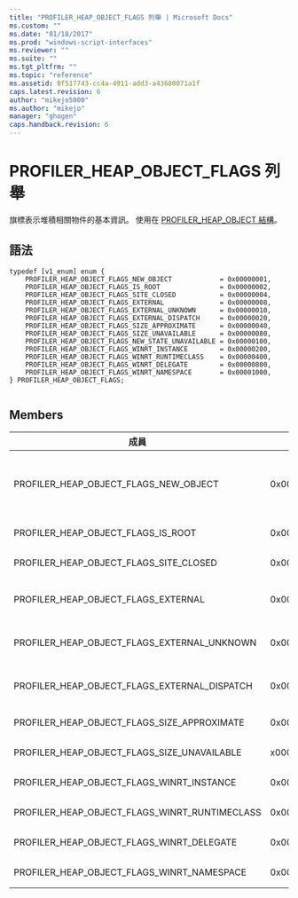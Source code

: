 ```yaml
---
title: "PROFILER_HEAP_OBJECT_FLAGS 列舉 | Microsoft Docs"
ms.custom: ""
ms.date: "01/18/2017"
ms.prod: "windows-script-interfaces"
ms.reviewer: ""
ms.suite: ""
ms.tgt_pltfrm: ""
ms.topic: "reference"
ms.assetid: 0f517743-cc4a-4911-add3-a43680071a1f
caps.latest.revision: 6
author: "mikejo5000"
ms.author: "mikejo"
manager: "ghogen"
caps.handback.revision: 6
---
```

# PROFILER_HEAP_OBJECT_FLAGS 列舉
旗標表示堆積相關物件的基本資訊。  使用在 [PROFILER\_HEAP\_OBJECT 結構](../../winscript/reference/profiler-heap-object-structure.md)。  
  
## 語法  
  
```  
typedef [v1_enum] enum {  
    PROFILER_HEAP_OBJECT_FLAGS_NEW_OBJECT            = 0x00000001,  
    PROFILER_HEAP_OBJECT_FLAGS_IS_ROOT               = 0x00000002,  
    PROFILER_HEAP_OBJECT_FLAGS_SITE_CLOSED           = 0x00000004,  
    PROFILER_HEAP_OBJECT_FLAGS_EXTERNAL              = 0x00000008,  
    PROFILER_HEAP_OBJECT_FLAGS_EXTERNAL_UNKNOWN      = 0x00000010,  
    PROFILER_HEAP_OBJECT_FLAGS_EXTERNAL_DISPATCH     = 0x00000020,  
    PROFILER_HEAP_OBJECT_FLAGS_SIZE_APPROXIMATE      = 0x00000040,  
    PROFILER_HEAP_OBJECT_FLAGS_SIZE_UNAVAILABLE      = 0x00000080,  
    PROFILER_HEAP_OBJECT_FLAGS_NEW_STATE_UNAVAILABLE = 0x00000100,  
    PROFILER_HEAP_OBJECT_FLAGS_WINRT_INSTANCE        = 0x00000200,  
    PROFILER_HEAP_OBJECT_FLAGS_WINRT_RUNTIMECLASS    = 0x00000400,  
    PROFILER_HEAP_OBJECT_FLAGS_WINRT_DELEGATE        = 0x00000800,  
    PROFILER_HEAP_OBJECT_FLAGS_WINRT_NAMESPACE       = 0x00001000,  
} PROFILER_HEAP_OBJECT_FLAGS;  
  
```  
  
## Members  
  
|成員|值|描述|  
|--------|-------|--------|  
|PROFILER\_HEAP\_OBJECT\_FLAGS\_NEW\_OBJECT|0x00000001|這個堆積配置的物件，在前一個堆積列舉要求之後。  [PROFILER\_HEAP\_OBJECT\_ID 類型](../../winscript/reference/profiler-heap-object-id-type.md) 值，如果物件集合，可以重複使用。|  
|PROFILER\_HEAP\_OBJECT\_FLAGS\_IS\_ROOT|0x00000002|這個堆積物件是物件 Graph 的根物件。|  
|PROFILER\_HEAP\_OBJECT\_FLAGS\_SITE\_CLOSED|0x00000004|這個堆積物件是關閉的指令碼網站。|  
|PROFILER\_HEAP\_OBJECT\_FLAGS\_EXTERNAL|0x00000008|這個堆積 JavaScript 物件在記憶體回收堆積上配置之外為止。|  
|PROFILER\_HEAP\_OBJECT\_FLAGS\_EXTERNAL\_UNKNOWN|0x00000010|這個堆積物件在記憶體回收堆積外部配置及實作 IUnknown。|  
|PROFILER\_HEAP\_OBJECT\_FLAGS\_EXTERNAL\_DISPATCH|0x00000020|這個堆積物件在記憶體回收堆積上配置以外的 IDISPATCH 並實作介面。|  
|PROFILER\_HEAP\_OBJECT\_FLAGS\_SIZE\_APPROXIMATE|0x00000040|這個物件堆積的大小是類似的。|  
|PROFILER\_HEAP\_OBJECT\_FLAGS\_SIZE\_UNAVAILABLE|x00000080|這個堆積大小的物件無法使用。|  
|PROFILER\_HEAP\_OBJECT\_FLAGS\_WINRT\_INSTANCE|0x00000200|堆積物件是 Windows 執行階段執行個體。|  
|PROFILER\_HEAP\_OBJECT\_FLAGS\_WINRT\_RUNTIMECLASS|0x00000400|堆積物件是 Windows 執行階段執行階段類別。|  
|PROFILER\_HEAP\_OBJECT\_FLAGS\_WINRT\_DELEGATE|0x00000800|堆積物件是 Windows 執行階段委派。|  
|PROFILER\_HEAP\_OBJECT\_FLAGS\_WINRT\_NAMESPACE|0x00001000|堆積物件在 Windows 執行階段命名空間。|
